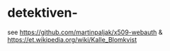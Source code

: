 # detektiven-
see https://github.com/martinpaljak/x509-webauth &amp; https://et.wikipedia.org/wiki/Kalle_Blomkvist

